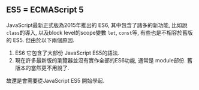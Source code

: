 ## ES5 = ECMAScript 5

JavaScript最新正式版為2015年推出的 ES6, 其中包含了諸多的新功能, 比如說 `class`的導入, 以及block level的scope變數 `let`, `const`等, 有些也是不相容於舊版的 ES5. 但由於以下兩個原因. 

1. ES6 它包含了大部份 JavaScript ES5的語法. 
2. 現在許多最新版的瀏覽器並沒有實作全部的ES6功能, 通常是 module部份. 舊版本的當然更不用說了.  

故還是會需要從JavaScript ES5 開始學起. 